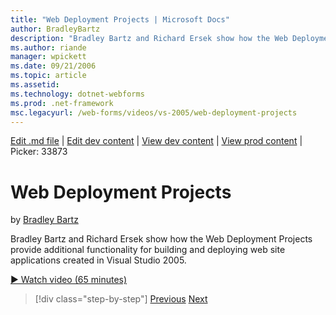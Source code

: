 ```yaml
---
title: "Web Deployment Projects | Microsoft Docs"
author: BradleyBartz
description: "Bradley Bartz and Richard Ersek show how the Web Deployment Projects provide additional functionality for building and deploying web site applications create..."
ms.author: riande
manager: wpickett
ms.date: 09/21/2006
ms.topic: article
ms.assetid: 
ms.technology: dotnet-webforms
ms.prod: .net-framework
msc.legacyurl: /web-forms/videos/vs-2005/web-deployment-projects
---
```

[Edit .md file](C:\Projects\msc\dev\Msc.Www\Web.ASP\App_Data\github\web-forms\videos\vs-2005\web-deployment-projects.md) | [Edit dev content](http://www.aspdev.net/umbraco#/content/content/edit/26926) | [View dev content](http://docs.aspdev.net/tutorials/web-forms/videos/vs-2005/web-deployment-projects.html) | [View prod content](http://www.asp.net/web-forms/videos/vs-2005/web-deployment-projects) | Picker: 33873

Web Deployment Projects
====================
by [Bradley Bartz](https://github.com/BradleyBartz)

Bradley Bartz and Richard Ersek show how the Web Deployment Projects provide additional functionality for building and deploying web site applications created in Visual Studio 2005.

[&#9654; Watch video (65 minutes)](https://channel9.msdn.com/Blogs/ASP-NET-Site-Videos/web-deployment-projects)

>[!div class="step-by-step"] [Previous](how-do-i-enable-code-coverage-and-profiling-in-production-applications.md) [Next](web-application-projects-web-deployment-projects.md)